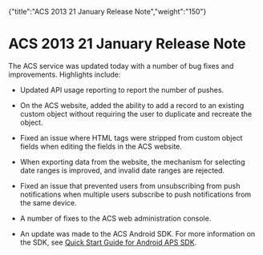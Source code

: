 {"title":"ACS 2013 21 January Release Note","weight":"150"} 

# ACS 2013 21 January Release Note

The ACS service was updated today with a number of bug fixes and improvements. Highlights include:

*   Updated API usage reporting to report the number of pushes.
    
*   On the ACS website, added the ability to add a record to an existing custom object without requiring the user to duplicate and recreate the object.
    
*   Fixed an issue where HTML tags were stripped from custom object fields when editing the fields in the ACS website.
    
*   When exporting data from the website, the mechanism for selecting date ranges is improved, and invalid date ranges are rejected.
    
*   Fixed an issue that prevented users from unsubscribing from push notifications when multiple users subscribe to push notifications from the same device.
    
*   A number of fixes to the ACS web administration console.
    
*   An update was made to the ACS Android SDK. For more information on the SDK, see [Quick Start Guide for Android APS SDK](/docs/appc/AMPLIFY_Appcelerator_Services/AMPLIFY_Appcelerator_Platform_Services_How-tos/AMPLIFY_Appcelerator_Services_Native_SDKs/AMPLIFY_Appcelerator_Platform_Services_for_Android/Quick_Start_Guide_for_Android_APS_SDK/).
